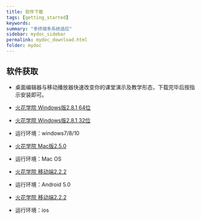 ```yaml
---
title: 软件下载
tags: [getting_started]
keywords:
summary: "多终端多系统适应"
sidebar: mydoc_sidebar
permalink: mydoc_download.html
folder: mydoc
---
```


## 软件获取

- 桌面编辑器与移动播放器快速改变你的课堂演示及教学形态，下载完毕后按指示安装即可。        
- [火花学院 Windows版2.8.1 64位](http://huohua-install.huohuaschool.com/win64/huohua_v2.8.1_win64.exe)  
- [火花学院 Windows版2.8.1 32位](http://huohua-install.huohuaschool.com/win32/huohua_v2.8.1_win32.exe) 
- 运行环境：windows7/8/10   

- [火花学院 Mac版2.5.0](http://huohua-install.huohuaschool.com/mac/huohua_v2.8.1.dmg)   
- 运行环境：Mac OS   

- [火花学院 移动端2.2.2](https://huohua-install.oss-cn-hangzhou.aliyuncs.com/android/huohua_v2.2.1.apk)  
- 运行环境：Android 5.0

- [火花学院 移动端2.2.2](https://huohua-install.oss-cn-hangzhou.aliyuncs.com/android/huohua_v2.2.1.apk)  
- 运行环境：ios 
